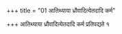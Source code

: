 +++
title = "01 आतिथ्याया ध्रौवादित्येतदादि कर्म"

+++
आतिथ्याया ध्रौवादित्येतदादि कर्म प्रतिपद्यते १